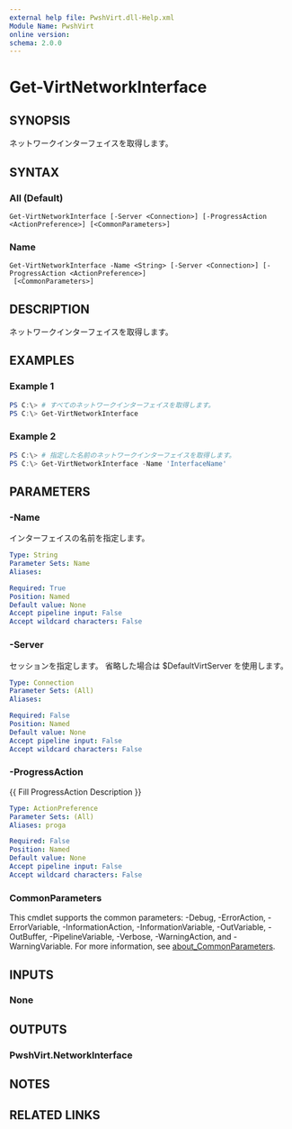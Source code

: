 ```yaml
---
external help file: PwshVirt.dll-Help.xml
Module Name: PwshVirt
online version:
schema: 2.0.0
---
```


# Get-VirtNetworkInterface

## SYNOPSIS
ネットワークインターフェイスを取得します。

## SYNTAX

### All (Default)
```
Get-VirtNetworkInterface [-Server <Connection>] [-ProgressAction <ActionPreference>] [<CommonParameters>]
```

### Name
```
Get-VirtNetworkInterface -Name <String> [-Server <Connection>] [-ProgressAction <ActionPreference>]
 [<CommonParameters>]
```

## DESCRIPTION
ネットワークインターフェイスを取得します。

## EXAMPLES

### Example 1
```powershell
PS C:\> # すべてのネットワークインターフェイスを取得します。
PS C:\> Get-VirtNetworkInterface
```

### Example 2
```powershell
PS C:\> # 指定した名前のネットワークインターフェイスを取得します。
PS C:\> Get-VirtNetworkInterface -Name 'InterfaceName'
```

## PARAMETERS

### -Name
インターフェイスの名前を指定します。

```yaml
Type: String
Parameter Sets: Name
Aliases:

Required: True
Position: Named
Default value: None
Accept pipeline input: False
Accept wildcard characters: False
```

### -Server
セッションを指定します。
省略した場合は $DefaultVirtServer を使用します。

```yaml
Type: Connection
Parameter Sets: (All)
Aliases:

Required: False
Position: Named
Default value: None
Accept pipeline input: False
Accept wildcard characters: False
```

### -ProgressAction
{{ Fill ProgressAction Description }}

```yaml
Type: ActionPreference
Parameter Sets: (All)
Aliases: proga

Required: False
Position: Named
Default value: None
Accept pipeline input: False
Accept wildcard characters: False
```

### CommonParameters
This cmdlet supports the common parameters: -Debug, -ErrorAction, -ErrorVariable, -InformationAction, -InformationVariable, -OutVariable, -OutBuffer, -PipelineVariable, -Verbose, -WarningAction, and -WarningVariable. For more information, see [about_CommonParameters](http://go.microsoft.com/fwlink/?LinkID=113216).

## INPUTS

### None

## OUTPUTS

### PwshVirt.NetworkInterface

## NOTES

## RELATED LINKS
